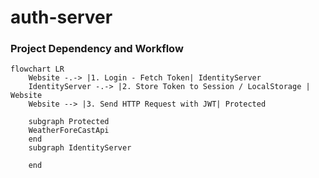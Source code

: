 # auth-server
### Project Dependency and Workflow

```mermaid
flowchart LR
    Website -.-> |1. Login - Fetch Token| IdentityServer
    IdentityServer -.-> |2. Store Token to Session / LocalStorage | Website
    Website --> |3. Send HTTP Request with JWT| Protected
    
    subgraph Protected
    WeatherForeCastApi
    end
    subgraph IdentityServer

    end

```

